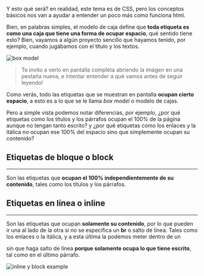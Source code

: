 Y esto qué será? en realidad, este tema es de CSS, pero los conceptos básicos nos van a ayudar a entender un poco más como funciona html.

Bien, en palabras simples, el modelo de caja define que **toda etiqueta es como una caja que tiene una forma de ocupar espacio**, qué sentido tiene esto? Bien, vayamos a algún proyecto sencillo que hayamos tenido, por ejemplo, cuando jugábamos con el título y los textos.

![box model](https://res.cloudinary.com/dnej4lrcz/image/upload/v1662403976/ovdevcourse/html%20fundamentos/Modelo%20de%20cajas/1_znpqlx.png)

> Te invito a verlo en pantalla completa abriendo la imágen en una pestaña nueva, e intentar entender a qué vamos antes de seguir leyendo!

Como verás, todo las etiquetas que se muestran en pantalla **ocupan cierto espacio**, a esto es a lo que se le llama *box model* o modelo de cajas.

Pero a simple vista podemos notar diferencias, por ejemplo, ¿por qué etiquetas como los títulos y los párrafos ocupan el 100% de la página aunque no tengan tanto escrito? y ¿por qué etiquetas como los enlaces y la itálica no ocupan ese 100% del espacio sino que simplemente ocupan su contenido?

## Etiquetas de bloque o block
---

Son las etiquetas que **ocupan el 100% independientemente de su contenido**, tales como los títulos y los párrafos.

## Etiquetas en línea o inline
---

Son las etiquetas que ocupan **solamente su contenido**, por lo que pueden ir una al lado de la otra si no se especifica un **br** o salto de línea. Tales como los enlaces o la itálica, y a esta última la podemos meter dentro de un <p> sin que haga salto de línea **porque solamente ocupa lo que tiene escrito**, tal como en el último párrafo.

![inline y block example](https://uniwebsidad.com/static/libros/imagenes/css/f0501.gif)